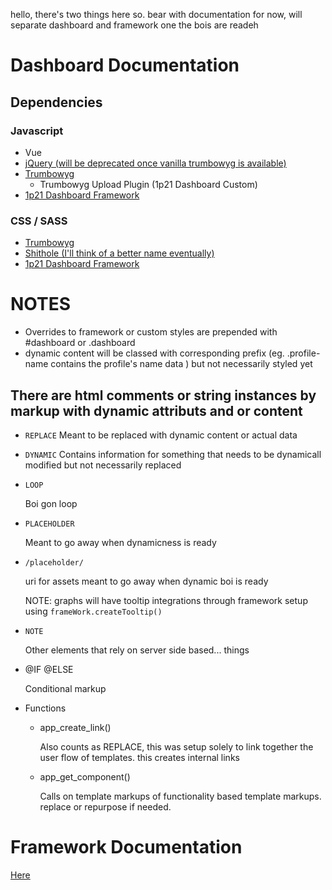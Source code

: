 hello, there's two things here so. bear with documentation for now, 
will separate dashboard and framework one the bois are readeh



# Dashboard Documentation

## Dependencies
### Javascript
*	Vue
*	[jQuery (will be deprecated once vanilla trumbowyg is available)](https://jquery.com/)
*	[Trumbowyg](https://alex-d.github.io/Trumbowyg/)
	*	Trumbowyg Upload Plugin (1p21 Dashboard Custom)
*	[1p21 Dashboard Framework](https://github.com/samzabala)



### CSS / SASS
*	[Trumbowyg](https://alex-d.github.io/Trumbowyg/)
*	[Shithole (I'll think of a better name eventually)](https://github.com/samzabala)
*	[1p21 Dashboard Framework](https://github.com/samzabala)


#	NOTES
*	Overrides to framework or custom styles are prepended with #dashboard or .dashboard
*	dynamic content will be classed with corresponding prefix (eg. .profile-name contains the profile's name data ) but not necessarily styled yet


## There are html comments or string instances by markup with dynamic attributs and or content

*	`REPLACE`
	Meant to be replaced with dynamic content or actual data

*	`DYNAMIC`
	Contains information for something that needs to be dynamicall modified but not necessarily replaced

*	`LOOP`

	Boi gon loop

*	`PLACEHOLDER`

	Meant to go away when dynamicness is ready

*	`/placeholder/`

	uri for assets meant to go away when dynamic boi is ready

	NOTE: graphs will have tooltip integrations through framework setup using `frameWork.createTooltip()` 

*	`NOTE`

	Other elements that rely on server side based... things

*	@IF @ELSE

	Conditional markup

*	Functions

	*	app_create_link()

		Also counts as REPLACE, this was setup solely to link together the user flow of templates. this creates internal links

	*	app_get_component()

		Calls on template markups of functionality based template markups. replace or repurpose if needed.

# Framework Documentation
[Here](assets/plugins/framework/readme.md)
